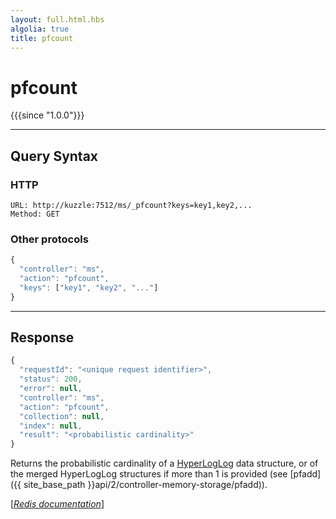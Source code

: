 ```yaml
---
layout: full.html.hbs
algolia: true
title: pfcount
---
```


# pfcount

{{{since "1.0.0"}}}




---

## Query Syntax

### HTTP

```http
URL: http://kuzzle:7512/ms/_pfcount?keys=key1,key2,...
Method: GET
```

### Other protocols


```js
{
  "controller": "ms",
  "action": "pfcount",
  "keys": ["key1", "key2", "..."]
}
```

---

## Response

```javascript
{
  "requestId": "<unique request identifier>",
  "status": 200,
  "error": null,
  "controller": "ms",
  "action": "pfcount",
  "collection": null,
  "index": null,
  "result": "<probabilistic cardinality>"
}
```

Returns the probabilistic cardinality of a [HyperLogLog](https://en.wikipedia.org/wiki/HyperLogLog) data structure, or of the merged HyperLogLog structures if more than 1 is provided (see [pfadd]({{ site_base_path }}api/2/controller-memory-storage/pfadd)).

[[_Redis documentation_]](https://redis.io/commands/pfcount)
